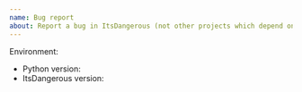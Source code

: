 ```yaml
---
name: Bug report
about: Report a bug in ItsDangerous (not other projects which depend on ItsDangerous)
---
```


<!--
This issue tracker is a tool to address bugs in ItsDangerous itself. Please use
GitHub Discussions or the Pallets Discord for questions about your own code.

Replace this comment with a clear outline of what the bug is.
-->

<!--
Describe how to replicate the bug.

Include a minimal reproducible example that demonstrates the bug.
Include the full traceback if there was an exception.
-->

<!--
Describe the expected behavior that should have happened but didn't.
-->

Environment:

- Python version:
- ItsDangerous version:
